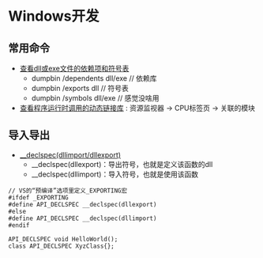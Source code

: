 # Windows开发

## 常用命令
* [查看dll或exe文件的依赖项和符号表](https://blog.csdn.net/weixin_44120025/article/details/118651103)
  * dumpbin /dependents dll/exe // 依赖库
  * dumpbin /exports dll // 符号表
  * dumpbin /symbols dll/exe // 感觉没啥用
* [查看程序运行时调用的动态链接库](https://blog.csdn.net/fightsyj/article/details/107043353) : 资源监视器 -> CPU标签页 -> 关联的模块

## 导入导出
* [__declspec(dllimport/dllexport)](https://www.jianshu.com/p/ea45468f25f1)
  * __declspec(dllexport)：导出符号，也就是定义该函数的dll
  * __declspec(dllimport)：导入符号，也就是使用该函数

```
// VS的“预编译”选项里定义_EXPORTING宏
#ifdef _EXPORTING
#define API_DECLSPEC __declspec(dllexport)
#else
#define API_DECLSPEC __declspec(dllimport)
#endif
​
API_DECLSPEC void HelloWorld();
class API_DECLSPEC XyzClass{};
```
